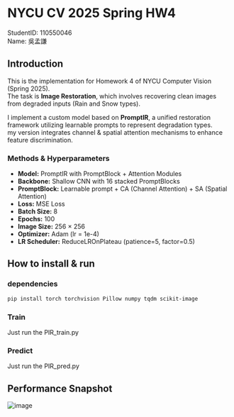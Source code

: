 # NYCU CV 2025 Spring HW4

StudentID: 110550046  
Name: 吳孟謙

## Introduction

This is the implementation for Homework 4 of NYCU Computer Vision (Spring 2025).  
The task is **Image Restoration**, which involves recovering clean images from degraded inputs (Rain and Snow types).  

I implement a custom model based on **PromptIR**, a unified restoration framework utilizing learnable prompts to represent degradation types.  
my version integrates channel & spatial attention mechanisms to enhance feature discrimination.

### Methods & Hyperparameters

- **Model:** PromptIR with PromptBlock + Attention Modules  
- **Backbone:** Shallow CNN with 16 stacked PromptBlocks  
- **PromptBlock:** Learnable prompt + CA (Channel Attention) + SA (Spatial Attention)  
- **Loss:** MSE Loss  
- **Batch Size:** 8  
- **Epochs:** 100  
- **Image Size:** 256 × 256  
- **Optimizer:** Adam (lr = 1e-4)  
- **LR Scheduler:** ReduceLROnPlateau (patience=5, factor=0.5)

## How to install & run  

### dependencies  
```bash
pip install torch torchvision Pillow numpy tqdm scikit-image
```
### Train
Just run the PIR_train.py

### Predict
Just run the PIR_pred.py

## Performance Snapshot
![image](https://github.com/user-attachments/assets/b84105c5-c931-480b-adb8-2c7ac2b08058)

